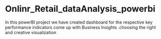 # Onlinr_Retail_dataAnalysis_powerbi
In this powerBI project we have created dashboard for the respective key performance indicators come up with Business Insights .choosing the right and creative visualization
